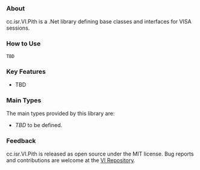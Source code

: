 ### About

cc.isr.VI.Pith is a .Net library defining base classes and interfaces for VISA sessions.

### How to Use

```
TBD
```

### Key Features

* TBD

### Main Types

The main types provided by this library are:

* _TBD_ to be defined.

### Feedback

cc.isr.VI.Pith is released as open source under the MIT license.
Bug reports and contributions are welcome at the [VI Repository].

[VI Repository]: https://www.github.com/atecoder/ds.vi.ivi

